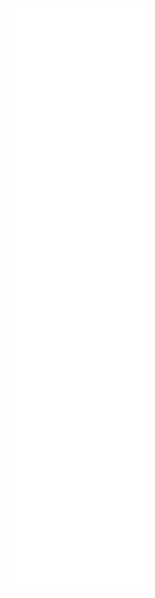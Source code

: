<a href="https://github.com/lowlighter/metrics">
    <img align="left" src="/github-metrics.svg">
</a>